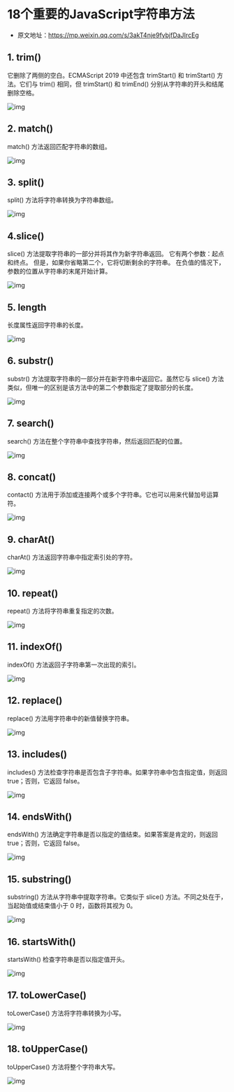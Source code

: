 # 18个重要的JavaScript字符串方法

- 原文地址：https://mp.weixin.qq.com/s/3akT4nje9fybjfDaJIrcEg

## 1. trim()

它删除了两侧的空白。ECMAScript 2019 中还包含 trimStart() 和 trimStart() 方法。它们与 trim() 相同，但 trimStart() 和 trimEnd() 分别从字符串的开头和结尾删除空格。

![img](/images/javascript/note/014/10001.png)

## 2. match()

match() 方法返回匹配字符串的数组。

![img](/images/javascript/note/014/10002.png)

## 3. split()

split() 方法将字符串转换为字符串数组。

![img](/images/javascript/note/014/10003.png)

## 4.slice()

slice() 方法提取字符串的一部分并将其作为新字符串返回。 它有两个参数：起点和终点。 但是，如果你省略第二个，它将切断剩余的字符串。 在负值的情况下，参数的位置从字符串的末尾开始计算。

![img](/images/javascript/note/014/10004.png)

## 5. length

长度属性返回字符串的长度。

![img](/images/javascript/note/014/10005.png)

## 6. substr()

substr() 方法提取字符串的一部分并在新字符串中返回它。虽然它与 slice() 方法类似，但唯一的区别是该方法中的第二个参数指定了提取部分的长度。

![img](/images/javascript/note/014/10006.png)

## 7. search()

search() 方法在整个字符串中查找字符串，然后返回匹配的位置。

![img](/images/javascript/note/014/10007.png)

## 8. concat()

contact() 方法用于添加或连接两个或多个字符串。它也可以用来代替加号运算符。

![img](/images/javascript/note/014/10008.png)

## 9. charAt()

charAt() 方法返回字符串中指定索引处的字符。

![img](/images/javascript/note/014/10009.png)

## 10. repeat()

repeat() 方法将字符串重复指定的次数。

![img](/images/javascript/note/014/10010.png)

## 11. indexOf()

indexOf() 方法返回子字符串第一次出现的索引。

![img](/images/javascript/note/014/10011.png)

## 12. replace()

replace() 方法用字符串中的新值替换字符串。

![img](/images/javascript/note/014/10012.png)

## 13. includes()

includes() 方法检查字符串是否包含子字符串。如果字符串中包含指定值，则返回true；否则，它返回 false。

![img](/images/javascript/note/014/10013.png)

## 14. endsWith()

endsWith() 方法确定字符串是否以指定的值结束。如果答案是肯定的，则返回true；否则，它返回 false。

![img](/images/javascript/note/014/10014.png)

## 15. substring()

substring() 方法从字符串中提取字符串。它类似于 slice() 方法。不同之处在于，当起始值或结束值小于 0 时，函数将其视为 0。

![img](/images/javascript/note/014/10015.png)

## 16. startsWith()

startsWith() 检查字符串是否以指定值开头。

![img](/images/javascript/note/014/10016.png)

## 17. toLowerCase()

toLowerCase() 方法将字符串转换为小写。

![img](/images/javascript/note/014/10017.png)

## 18. toUpperCase()

toUpperCase() 方法将整个字符串大写。

![img](/images/javascript/note/014/10018.png)

